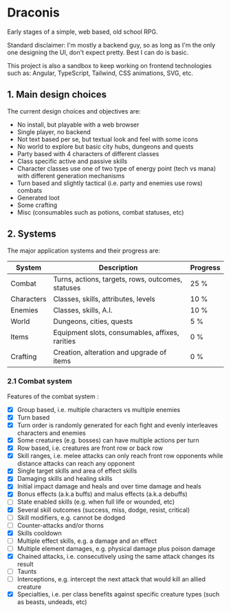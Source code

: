 # Draconis

Early stages of a simple, web based, old school RPG.

Standard disclaimer: I'm mostly a backend guy, so as long as I'm the only one designing the UI,
don't expect pretty. Best I can do is basic.

This project is also a sandbox to keep working on frontend technologies such as:
Angular, TypeScript, Tailwind, CSS animations, SVG, etc.

## 1. Main design choices

The current design choices and objectives are:

- No install, but playable with a web browser
- Single player, no backend
- Not text based per se, but textual look and feel with some icons
- No world to explore but basic city hubs, dungeons and quests
- Party based with 4 characters of different classes
- Class specific active and passive skills
- Character classes use one of two type of energy point (tech vs mana) with different generation mechanisms
- Turn based and slightly tactical (i.e. party and enemies use rows) combats
- Generated loot
- Some crafting
- Misc (consumables such as potions, combat statuses, etc)

## 2. Systems

The major application systems and their progress are:

| System     | Description                                        | Progress |
|------------|----------------------------------------------------|----------|
| Combat     | Turns, actions, targets, rows, outcomes, statuses  | 25 %     |
| Characters | Classes, skills, attributes, levels                | 10 %     |
| Enemies    | Classes, skills, A.I.                              | 10 %     |
| World      | Dungeons, cities, quests                           | 5 %      |
| Items      | Equipment slots, consumables, affixes, rarities    | 0 %      |
| Crafting   | Creation, alteration and upgrade of items          | 0 %      |

### 2.1 Combat system

Features of the combat system :

- [x] Group based, i.e. multiple characters vs multiple enemies
- [x] Turn based
- [x] Turn order is randomly generated for each fight and evenly interleaves characters and enemies
- [x] Some creatures (e.g. bosses) can have multiple actions per turn
- [x] Row based, i.e. creatures are front row or back row
- [x] Skill ranges, i.e. melee attacks can only reach front row opponents while distance attacks can reach any opponent
- [x] Single target skills and area of effect skills
- [x] Damaging skills and healing skills
- [x] Initial impact damage and heals and over time damage and heals
- [x] Bonus effects (a.k.a buffs) and malus effects (a.k.a debuffs)
- [ ] State enabled skills (e.g. when full life or wounded, etc)
- [x] Several skill outcomes (success, miss, dodge, resist, critical)
- [ ] Skill modifiers, e.g. cannot be dodged 
- [ ] Counter-attacks and/or thorns
- [x] Skills cooldown
- [ ] Multiple effect skills, e.g. a damage and an effect
- [ ] Multiple element damages, e.g. physical damage plus poison damage
- [x] Chained attacks, i.e. consecutively using  the same attack changes its result
- [ ] Taunts
- [ ] Interceptions, e.g. intercept the next attack that would kill an allied creature
- [x] Specialties, i.e. per class benefits against specific creature types (such as beasts, undeads, etc)
